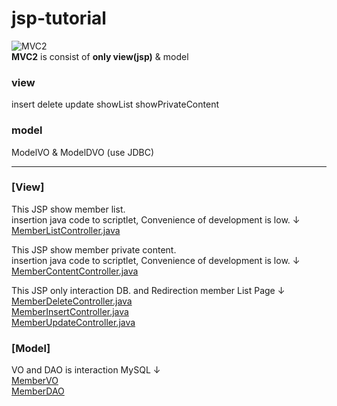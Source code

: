 # jsp-tutorial
![MVC2](https://user-images.githubusercontent.com/70089259/132357704-02077372-9fec-4d85-b44d-5e0ae8a4fa66.png)  
**MVC2** is consist of **only view(jsp)** & model 

### view
insert delete update showList showPrivateContent
### model
ModelVO & ModelDVO (use JDBC)

---
### [View]
This JSP show member list.  
insertion java code to scriptlet, Convenience of development is low. ↓   
[MemberListController.java](https://github.com/moo-on/jsp-tutorial/blob/MVC2/WebContent/member/memberList.jsp)  

This JSP show member private content.  
insertion java code to scriptlet, Convenience of development is low. ↓   
[MemberContentController.java](https://github.com/moo-on/jsp-tutorial/blob/MVC2/WebContent/member/memberContent.jsp)   

This JSP only interaction DB. and Redirection member List Page ↓  
[MemberDeleteController.java](https://github.com/moo-on/jsp-tutorial/blob/MVC2/WebContent/member/memberDelete.jsp)  
[MemberInsertController.java](https://github.com/moo-on/jsp-tutorial/blob/MVC2/WebContent/member/memberInsert.jsp)  
[MemberUpdateController.java](https://github.com/moo-on/jsp-tutorial/blob/MVC2/WebContent/member/memberUpdate.jsp)  

### [Model]
VO and DAO is interaction MySQL ↓  
[MemberVO](https://github.com/moo-on/jsp-tutorial/blob/MVC2/src/com/web/model/MemberVO.java)   
[MemberDAO](https://github.com/moo-on/jsp-tutorial/blob/MVC2/src/com/web/model/MemberDAO.java)  
